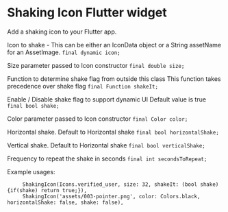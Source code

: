 # Shaking Icon Flutter widget

Add a shaking icon to your Flutter app.

   Icon to shake - This can be either an IconData object or a String assetName for an AssetImage.
  ```final dynamic icon;```

  Size parameter passed to Icon constructor
  ```final double size;```

  Function to determine shake flag from outside this class
  This function takes precedence over shake flag
  ```final Function shakeIt;```

  Enable / Disable shake flag to support dynamic UI
  Default value is true
  ```final bool shake;```

  Color parameter passed to Icon constructor
  ```final Color color;```

  Horizontal shake.  Default to Horizontal shake
  ```final bool horizontalShake;```

  Vertical shake.  Default to Horizontal shake
  ```final bool verticalShake;```

  Frequency to repeat the shake in seconds
  ```final int secondsToRepeat;```

  Example usages:
  ```
       ShakingIcon(Icons.verified_user, size: 32, shakeIt: (bool shake){if(shake) return true;}),
       ShakingIcon('assets/003-pointer.png', color: Colors.black, horizontalShake: false, shake: false),
  
  ```

